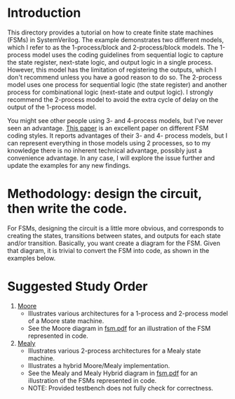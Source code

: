 # Introduction

This directory provides a tutorial on how to create finite state machines (FSMs) in SystemVerilog. The example demonstrates two different models, which I 
refer to as the 1-process/block and 2-process/block models. The 1-process model uses the coding guidelines from sequential logic to capture the state register,
next-state logic, and output logic in a single process. However, this model has the limitation of registering the outputs, which I don't recommend
unless you have a good reason to do so. The 2-process model uses one process for sequential logic (the state register) and another process for
combinational logic (next-state and output logic). I strongly recommend the 2-process model to avoid the extra cycle of delay on the output of the
1-process model.

You might see other people using 3- and 4-process models, but I've never seen an advantage. [This paper](http://www.sunburst-design.com/papers/CummingsSNUG2019SV_FSM1.pdf) is an excellent paper on different FSM coding styles. It reports advantages of their
3- and 4- process models, but I can represent everything in those models using 2 processes, so to my knowledge there is no inherent
technical advantage, possibly just a convenience advantage. In any case, I will explore the issue further and update the examples
for any new findings.

# Methodology: design the circuit, then write the code.

For FSMs, designing the circuit is a little more obvious, and corresponds to creating the states, transitions between states, and outputs for each
state and/or transition. Basically, you want create a diagram for the FSM. Given that diagram, it is trivial to convert the FSM into code, as shown
in the examples below.

# Suggested Study Order

1. [Moore](moore.sv)
    - Illustrates various architectures for a 1-process and 2-process model of a Moore state machine.
    - See the Moore diagram in [fsm.pdf](fsm.pdf) for an illustration of the FSM represented in code.
1. [Mealy](mealy.sv)
    - Illustrates various 2-process architectures for a Mealy state machine.
    - Illustrates a hybrid Moore/Mealy implementation.
    - See the Mealy and Mealy Hybrid diagram in [fsm.pdf](fsm.pdf) for an illustration of the FSMs represented in code.
    - NOTE: Provided testbench does not fully check for correctness.

    

